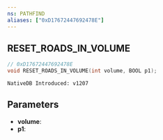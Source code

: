 ```yaml
---
ns: PATHFIND
aliases: ["0xD17672447692478E"]
---
```

## RESET_ROADS_IN_VOLUME

```c
// 0xD17672447692478E
void RESET_ROADS_IN_VOLUME(int volume, BOOL p1);
```

```
NativeDB Introduced: v1207
```

## Parameters
* **volume**:
* **p1**:
